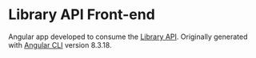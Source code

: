 # Library API Front-end

Angular app developed to consume the [Library API](https://github.com/FemenSB/LibraryAPI). Originally generated with [Angular CLI](https://github.com/angular/angular-cli) version 8.3.18.